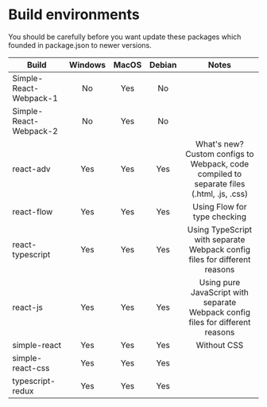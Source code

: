 # Build environments
You should be carefully before you want update these packages which founded in package.json to newer versions.

|Build|Windows|MacOS|Debian|Notes|
|---|:---:|:---:|:---:|:---:|
|Simple-React-Webpack-1|No|Yes|No||
|Simple-React-Webpack-2|No|Yes|No||
|react-adv|Yes|Yes|Yes|What's new? Custom configs to Webpack, code compiled to separate files (.html, .js, .css)|
|react-flow|Yes|Yes|Yes|Using Flow for type checking|
|react-typescript|Yes|Yes|Yes|Using TypeScript with separate Webpack config files for different reasons|
|react-js|Yes|Yes|Yes|Using pure JavaScript with separate  Webpack config files for different reasons|
|simple-react|Yes|Yes|Yes|Without CSS|
|simple-react-css|Yes|Yes|Yes||
|typescript-redux|Yes|Yes|Yes||

